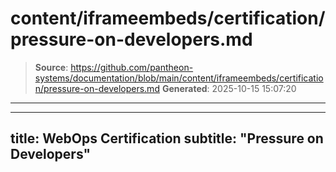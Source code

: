 # content/iframeembeds/certification/pressure-on-developers.md

> **Source**: https://github.com/pantheon-systems/documentation/blob/main/content/iframeembeds/certification/pressure-on-developers.md
> **Generated**: 2025-10-15 15:07:20

---

---
title: WebOps Certification
subtitle: "Pressure on Developers"
---

<Partial file="certification-guide/pressure-on-developers.md" />
